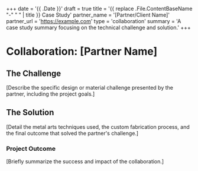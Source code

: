 +++
date = '{{ .Date }}'
draft = true
title = '{{ replace .File.ContentBaseName "-" " " | title }} Case Study'
partner_name = '[Partner/Client Name]'
partner_url = 'https://example.com'
type = 'collaboration'
summary = 'A case study summary focusing on the technical challenge and solution.'
+++

# Collaboration: [Partner Name]

## The Challenge

[Describe the specific design or material challenge presented by the partner, including the project goals.]

## The Solution

[Detail the metal arts techniques used, the custom fabrication process, and the final outcome that solved the partner's challenge.]

### Project Outcome

[Briefly summarize the success and impact of the collaboration.]